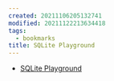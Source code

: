 ```yaml
---
created: 20211106205132741
modified: 20211122213634418
tags:
  - bookmarks
title: SQLite Playground
---
```


- [SQLite Playground](https://sqlime.org/)
